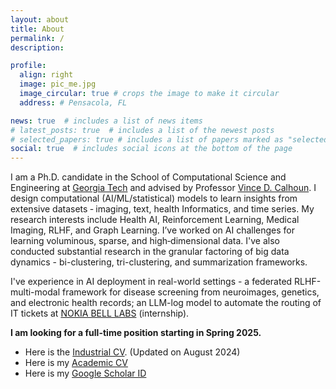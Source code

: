 ```yaml
---
layout: about
title: About
permalink: /
description:

profile:
  align: right
  image: pic_me.jpg
  image_circular: true # crops the image to make it circular
  address: # Pensacola, FL

news: true  # includes a list of news items
# latest_posts: true  # includes a list of the newest posts
# selected_papers: true # includes a list of papers marked as "selected={true}"
social: true  # includes social icons at the bottom of the page
---
```


I am a Ph.D. candidate in the School of Computational Science and Engineering at [Georgia Tech](https://cse.gatech.edu/) and advised by Professor [Vince D. Calhoun](https://scholar.google.com/citations?user=WNOoGKIAAAAJ&hl=en). I design computational (AI/ML/statistical) models to learn insights from extensive datasets ‑ imaging, text, health Informatics, and time series. My research interests include Health AI, Reinforcement Learning, Medical Imaging, RLHF, and Graph Learning. I’ve worked on AI challenges for learning voluminous, sparse, and high‑dimensional data. I've also conducted substantial research in the granular factoring of big data dynamics - bi-clustering, tri-clustering, and summarization frameworks. 

I've experience in AI deployment in real-world settings - a federated RLHF-multi-modal framework for disease screening from neuroimages, genetics, and electronic health records; an LLM-log model to automate the routing of IT tickets at [NOKIA BELL LABS](https://www.bell-labs.com/) (internship). 

<!---
[ I am fascinated by AI solutions with plausible clinical impacts and healthcare implications. Another intriguing aspect of my work involves leveraging neurocomputational strategies to enhance SOTA AI. To this end, my projects are instantiated to various downstream tasks, e.g., transformer-based biclustering, classification, GNN for brain network modeling, 2D bottleneck-attention-module for multi-modal fusion, and Generative modeling]: Love playing outdoor games (mostly soccer) in my free time and fancy cooking my favorite dishes! * My email address: aabdur.rahaman007@gmail.com
I've been conducting my research in the Center for Translational Research in Neuroimaging and Data Science[(TReNDS)](https://trendscenter.org/) - a joint research lab with Georgia Tech, Emory, and Georgia State University led
-->

**I am looking for a full-time position starting in Spring 2025.** 

* Here is the [Industrial CV](CV/CV_Rahaman.pdf). (Updated on August 2024)
* Here is my [Academic CV](CV/CV_Md_Abdur_Rahaman.pdf)
* Here is my [Google Scholar ID](https://scholar.google.com/citations?user=fiosWPwAAAAJ&hl=en)

